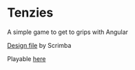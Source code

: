 # Tenzies

A simple game to get to grips with Angular

[Design file](https://scrimba.com/links/figma-tenzies-game) by Scrimba

Playable [here](https://bisxsh.github.io/tenzies-angular/)
